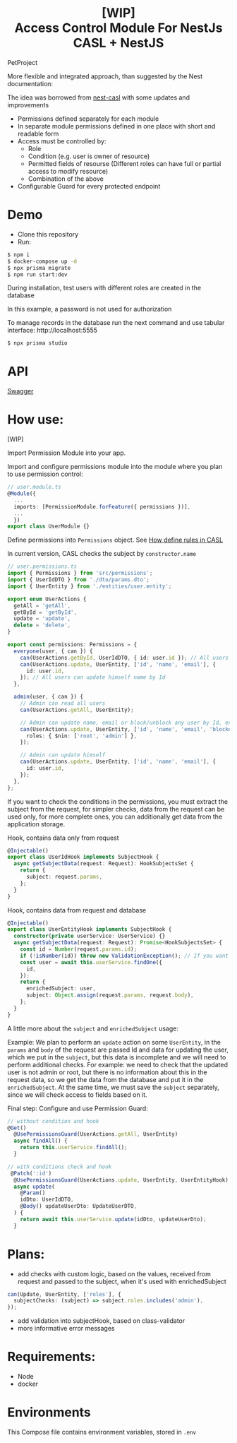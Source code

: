 <!-- <p align="center">
  <a href="http://nestjs.com/" target="blank"><img src="https://nestjs.com/img/logo-small.svg" width="200" alt="Nest Logo" /></a>
</p> -->
<h1 align="center">[WIP] </br>Access Control Module For NestJs </br>CASL + NestJS</h1>
PetProject

More flexible and integrated approach, than suggested by the Nest documentation:

The idea was borrowed from [nest-casl](https://github.com/getjerry/nest-casl) with some updates and improvements

- Permissions defined separately for each module
- In separate module permissions defined in one place with short and readable form
- Access must be controlled by:
  - Role
  - Condition (e.g. user is owner of resource)
  - Permitted fields of resourse (Different roles can have full or partial access to modify resource)
  - Combination of the above
- Сonfigurable Guard for every protected endpoint

# Demo

- Clone this repository
- Run:

```bash
$ npm i
$ docker-compose up -d
$ npx prisma migrate
$ npm run start:dev
```

During installation, test users with different roles are created in the database

In this example, a password is not used for authorization

To manage records in the database run the next command and use tabular interface: http://localhost:5555

```bash
$ npx prisma studio
```

# API

[Swagger](http://localhost:3000/api)

# How use:

[WIP]

Import Permission Module into your app.

Import and configure permissions module into the module where you plan to use permission control:

```typescript
// user.module.ts
@Module({
  ...
  imports: [PermissionModule.forFeature({ permissions })],
  ...
  })
export class UserModule {}
```

Define permissions into `Permissions` object. See [How define rules in CASL](https://casl.js.org/v6/en/guide/define-rules#rules)

In current version, CASL checks the subject by `constructor.name`

```typescript
// user.permissions.ts
import { Permissions } from 'src/permissions';
import { UserIdDTO } from './dto/params.dto';
import { UserEntity } from './entities/user.entity';

export enum UserActions {
  getAll = 'getAll',
  getById = 'getById',
  update = 'update',
  delete = 'delete',
}

export const permissions: Permissions = {
  everyone(user, { can }) {
    can(UserActions.getById, UserIdDTO, { id: user.id }); // All users can read self by Id
    can(UserActions.update, UserEntity, ['id', 'name', 'email'], {
      id: user.id,
    }); // All users can update himself name by Id
  },

  admin(user, { can }) {
    // Admin can read all users
    can(UserActions.getAll, UserEntity);

    // Admin can update name, email or block/unblock any user by Id, excepts root and another admin
    can(UserActions.update, UserEntity, ['id', 'name', 'email', 'blocked'], {
      roles: { $nin: ['root', 'admin'] },
    });

    // Admin can update himself
    can(UserActions.update, UserEntity, ['id', 'name', 'email'], {
      id: user.id,
    });
  },
};
```

If you want to check the conditions in the permissions, you must extract the subject from the request, for simpler checks, data from the request can be used only, for more complete ones, you can additionally get data from the application storage.

Hook, contains data only from request

```typescript
@Injectable()
export class UserIdHook implements SubjectHook {
  async getSubjectData(request: Request): HookSubjectsSet {
    return {
      subject: request.params,
    };
  }
}
```

Hook, contains data from request and database

```typescript
@Injectable()
export class UserEntityHook implements SubjectHook {
  constructor(private userService: UserService) {}
  async getSubjectData(request: Request): Promise<HookSubjectsSet> {
    const id = Number(request.params.id);
    if (!isNumber(id)) throw new ValidationException(); // If you want to extract data from the database, then don't forget to validate them before requesting the database
    const user = await this.userService.findOne({
      id,
    });
    return {
      enrichedSubject: user,
      subject: Object.assign(request.params, request.body),
    };
  }
}
```

A little more about the `subject` and `enrichedSubject` usage:

Example: We plan to perform an `update` action on some `UserEntity`, in the `params` and `body` of the request are passed Id and data for updating the user, which we put in the `subject`, but this data is incomplete and we will need to perform additional checks. For example: we need to check that the updated user is not admin or root, but there is no information about this in the request data, so we get the data from the database and put it in the `enrichedSubject`. At the same time, we must save the `subject` separately, since we will check access to fields based on it.

Final step: Configure and use Permission Guard:

```typescript
// without condition and hook
@Get()
  @UsePermissionsGuard(UserActions.getAll, UserEntity)
  async findAll() {
    return this.userService.findAll();
  }
```

```typescript
// with conditions check and hook
 @Patch(':id')
  @UsePermissionsGuard(UserActions.update, UserEntity, UserEntityHook)
  async update(
    @Param()
    idDto: UserIdDTO,
    @Body() updateUserDto: UpdateUserDTO,
  ) {
    return await this.userService.update(idDto, updateUserDto);
  }
```

# Plans:

- add checks with custom logic, based on the values, received from request and passed to the subject, when it's used with enrichedSubject

```typescript
can(Update, UserEntity, ['roles'], {
  subjectChecks: (subject) => subject.roles.includes('admin'),
});
```

- add validation into subjectHook, based on class-validator
- more informative error messages

# Requirements:

- Node
- docker

# Environments

This Compose file contains environment variables, stored in `.env`
